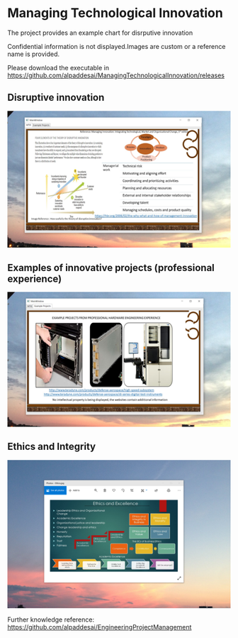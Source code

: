 # Managing Technological Innovation

The project provides an example chart for disrputive innovation

Confidential information is not displayed.Images are custom or a reference name is provided.

Please download the executable in https://github.com/alpaddesai/ManagingTechnologicalInnovation/releases

## Disruptive innovation
![image](MTIE.png)

## Examples of innovative projects (professional experience)
![image](ExampleProjects.png)

## Ethics and Integrity
![image](EthicsandExcellence.png)

Further knowledge reference: https://github.com/alpaddesai/EngineeringProjectManagement
